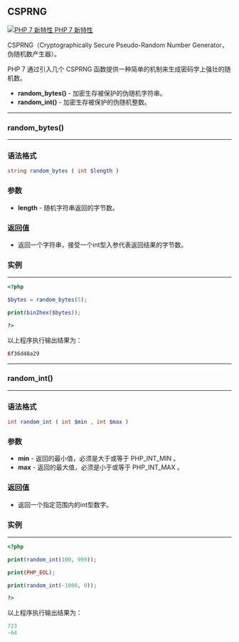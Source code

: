 ## CSPRNG

[![PHP 7 新特性](http://www.runoob.com/images/up.gif) PHP 7 新特性](http://www.runoob.com/php/php7-new-features.html)

CSPRNG（Cryptographically Secure Pseudo-Random Number Generator，伪随机数产生器）。

PHP 7 通过引入几个 CSPRNG 函数提供一种简单的机制来生成密码学上强壮的随机数。

- **random_bytes()** - 加密生存被保护的伪随机字符串。
- **random_int()** - 加密生存被保护的伪随机整数。

------

### random_bytes()

------

### 语法格式

```php
string random_bytes ( int $length )
```

### 参数

- **length** - 随机字符串返回的字节数。

### 返回值

- 返回一个字符串，接受一个int型入参代表返回结果的字节数。

### 实例

------



```php
<?php 

$bytes = random_bytes(5); 

print(bin2hex($bytes)); 

?>

```



以上程序执行输出结果为：

```php
6f36d48a29
```

------

### random_int()

------

### 语法格式

```php
int random_int ( int $min , int $max )
```

### 参数

- **min** - 返回的最小值，必须是大于或等于 PHP_INT_MIN 。
- **max** - 返回的最大值，必须是小于或等于 PHP_INT_MAX 。

### 返回值

- 返回一个指定范围内的int型数字。

### 实例

------



```php
<?php 

print(random_int(100, 999)); 

print(PHP_EOL); 

print(random_int(-1000, 0)); 

?>

```



以上程序执行输出结果为：

```php
723
-64
```